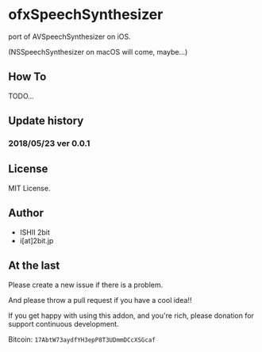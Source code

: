 # ofxSpeechSynthesizer

port of AVSpeechSynthesizer on iOS.

(NSSpeechSynthesizer on macOS will come, maybe...)

## How To

TODO...

## Update history

### 2018/05/23 ver 0.0.1

## License

MIT License.

## Author

* ISHII 2bit
* i[at]2bit.jp

## At the last

Please create a new issue if there is a problem.

And please throw a pull request if you have a cool idea!!

If you get happy with using this addon, and you're rich, please donation for support continuous development.

Bitcoin: `17AbtW73aydfYH3epP8T3UDmmDCcXSGcaf`

